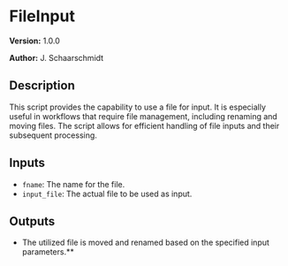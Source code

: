 # FileInput

**Version:** 1.0.0

**Author:** J. Schaarschmidt

## Description

This script provides the capability to use a file for input. It is especially useful in workflows that require file management, including renaming and moving files. The script allows for efficient handling of file inputs and their subsequent processing.

## Inputs
- `fname`: The name for the file.
- `input_file`: The actual file to be used as input.

## Outputs
- The utilized file is moved and renamed based on the specified input parameters.**

